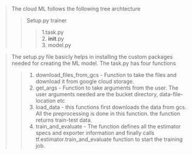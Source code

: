 > The cloud ML follows the following tree archtecture 
> >Setup.py 
>>trainer
>>>1.task.py</br>
>>>2. __init__.py</br>
>>>3. model.py</br>

> The setup.py file basicly helps in installing the custom packages needed for creating the ML model.
> The task.py has four functions 
>> 1. download_files_from_gcs - Function to take the files and download it from google cloud storage.
>> 2. get_args - Function to take arguments from the user. The user arguments needed are the bucket directory, data-file-location etc
>> 3. load_data - this functions first downloads the data from gcs. All the preprocessing is done in this function. the function returns train-test data. 
>> 4. train_and_evaluate - The function defines all the estimator specs and exporter information and finally calls tf.estimator.train_and_evaluate function to start the training job.


